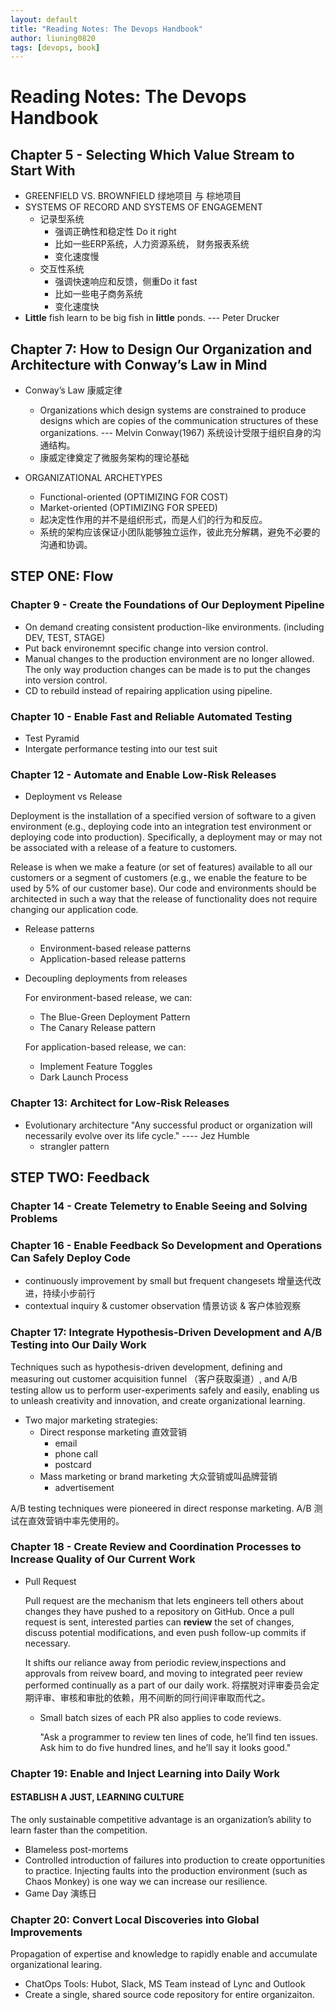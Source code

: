 ```yaml
---
layout: default
title: "Reading Notes: The Devops Handbook"
author: liuning0820
tags: [devops, book]
---
```


# Reading Notes: The Devops Handbook

## Chapter 5 - Selecting Which Value Stream to Start With

* GREENFIELD VS. BROWNFIELD  绿地项目 与 棕地项目
* SYSTEMS OF RECORD AND SYSTEMS OF ENGAGEMENT
  * 记录型系统
    * 强调正确性和稳定性 Do it right
    * 比如一些ERP系统，人力资源系统， 财务报表系统
    * 变化速度慢
  * 交互性系统
    * 强调快速响应和反馈，侧重Do it fast
    * 比如一些电子商务系统
    * 变化速度快
* **Little** fish learn to be big fish in **little** ponds. --- Peter Drucker

## Chapter 7: How to Design Our Organization and Architecture with Conway’s Law in Mind

* Conway’s Law 康威定律

  * Organizations which design systems are constrained to produce designs which are copies of the communication structures of these organizations. --- Melvin Conway(1967) 系统设计受限于组织自身的沟通结构。
  * 康威定律奠定了微服务架构的理论基础
* ORGANIZATIONAL ARCHETYPES
  * Functional-oriented (OPTIMIZING FOR COST)
  * Market-oriented (OPTIMIZING FOR SPEED)
  * 起决定性作用的并不是组织形式，而是人们的行为和反应。
  * 系统的架构应该保证小团队能够独立运作，彼此充分解耦，避免不必要的沟通和协调。

## STEP ONE: Flow

### Chapter 9 - Create the Foundations of Our Deployment Pipeline

* On demand creating consistent production-like environments. (including DEV, TEST, STAGE)
* Put back environemnt specific change into version control.
* Manual changes to the production environment are no longer allowed. The only way production changes can be made is to put the changes into version control.
* CD to rebuild instead of repairing application using pipeline.

### Chapter 10 - Enable Fast and Reliable Automated Testing

* Test Pyramid
* Intergate performance testing into our test suit

### Chapter 12 - Automate and Enable Low-Risk Releases

* Deployment vs Release

Deployment is the installation of a specified version of software to a given environment (e.g., deploying code into an integration test environment or deploying code into production). Specifically, a deployment may or may not be associated with a release of a feature to customers.

Release is when we make a feature (or set of features) available to all our customers or a segment of customers (e.g., we enable the feature to be used by 5% of our customer base). Our code and environments should be architected in such a way that the release of functionality does not require changing our application code.

* Release patterns
  * Environment-based release patterns
  * Application-based release patterns

* Decoupling deployments from releases

  For environment-based release, we can:
  * The Blue-Green Deployment Pattern
  * The Canary Release pattern

  For application-based release, we can:
  * Implement Feature Toggles
  * Dark Launch Process

### Chapter 13: Architect for Low-Risk Releases

* Evolutionary architecture
  "Any successful product or organization will necessarily evolve over its life cycle."  ---- Jez Humble
  * strangler pattern

## STEP TWO: Feedback

### Chapter 14 - Create Telemetry to Enable Seeing and Solving Problems

### Chapter 16 - Enable Feedback So Development and Operations Can Safely Deploy Code

* continuously improvement by small but frequent changesets 增量迭代改进，持续小步前行
* contextual inquiry & customer observation 情景访谈 & 客户体验观察

### Chapter 17: Integrate Hypothesis-Driven Development and A/B Testing into Our Daily Work

Techniques such as hypothesis-driven development, defining and measuring out customer acquisition funnel （客户获取渠道）, and A/B testing allow us to perform user-experiments safely and easily, enabling us to unleash creativity and innovation, and create organizational learning.

* Two major marketing strategies:
  * Direct response marketing 直效营销
    * email
    * phone call
    * postcard
  * Mass marketing or brand marketing 大众营销或叫品牌营销
    * advertisement

A/B testing techniques were pioneered in direct response marketing. A/B 测试在直效营销中率先使用的。

### Chapter 18 - Create Review and Coordination Processes to Increase Quality of Our Current Work

* Pull Request

  Pull request are the mechanism that lets engineers tell others about changes they have pushed to a repository on GitHub. Once a pull request is sent, interested parties can **review** the set of changes, discuss potential modifications, and even push follow-up commits if necessary.

  It shifts our reliance away from periodic review,inspections and approvals from reivew board, and moving to integrated peer review performed continually as a part of our daily work. 将摆脱对评审委员会定期评审、审核和审批的依赖，用不间断的同行间评审取而代之。

  * Small batch sizes of each PR also applies to code reviews.

    "Ask a programmer to review ten lines of code, he’ll find ten issues. Ask him to do five hundred lines, and he’ll say it looks good."

### Chapter 19: Enable and Inject Learning into Daily Work

#### ESTABLISH A JUST, LEARNING CULTURE

The only sustainable competitive advantage is an organization’s ability to learn faster than the competition.

* Blameless post-mortems
* Controlled introduction of failures into production to create opportunities to practice. Injecting faults into the production environment (such as Chaos Monkey) is one way we can increase our resilience.
* Game Day 演练日

### Chapter 20: Convert Local Discoveries into Global Improvements

Propagation of expertise and knowledge to rapidly enable and accumulate organizational learing.

* ChatOps Tools: Hubot, Slack, MS Team instead of Lync and Outlook
* Create a single, shared source code repository for entire organizaiton.